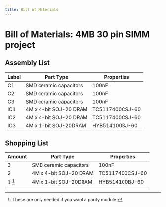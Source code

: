```yaml
---
title: Bill of Materials
---
```


# Bill of Materials: 4MB 30 pin SIMM project

## Assembly List

| Label | Part Type              | Properties      |
| ----- | ---------------------- | --------------- |
| C1    | SMD ceramic capacitors | 100nF           |
| C2    | SMD ceramic capacitors | 100nF           |
| C3    | SMD ceramic capacitors | 100nF           |
| IC1   | 4M x 4-bit SOJ-20 DRAM | TC5117400CSJ-60 |
| IC2   | 4M x 4-bit SOJ-20 DRAM | TC5117400CSJ-60 |
| IC3   | 4M x 1-bit SOJ-20DRAM  | HYB514100BJ-60  |

## Shopping List

| Amount | Part Type              | Properties      |
| ------ | ---------------------- | --------------- |
| 3      | SMD ceramic capacitors | 100nF           |
| 2      | 4M x 4-bit SOJ-20 DRAM | TC5117400CSJ-60 |
| 1 [^1] | 4M x 1-bit SOJ-20DRAM  | HYB514100BJ-60  |

[^1]: These are only needed if you want a parity module.
